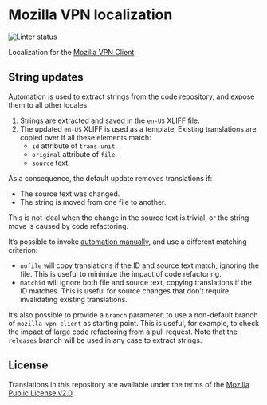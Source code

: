 # Mozilla VPN localization

![Linter status](https://github.com/mozilla-l10n/mozilla-vpn-client-l10n/workflows/L10n%20Linter/badge.svg)

Localization for the [Mozilla VPN Client](https://github.com/mozilla-mobile/mozilla-vpn-client).

## String updates

Automation is used to extract strings from the code repository, and expose them to all other locales.

1. Strings are extracted and saved in the `en-US` XLIFF file.
2. The updated `en-US` XLIFF is used as a template. Existing translations are copied over if all these elements match:
    * `id` attribute of `trans-unit`.
    * `original` attribute of `file`.
    * `source` text.

As a consequence, the default update removes translations if:
* The source text was changed.
* The string is moved from one file to another.

This is not ideal when the change in the source text is trivial, or the string move is caused by code refactoring.

It’s possible to invoke [automation manually](https://github.com/mozilla-l10n/mozilla-vpn-client-l10n/actions/workflows/update.yaml), and use a different matching criterion:
* `nofile` will copy translations if the ID and source text match, ignoring the file. This is useful to minimize the impact of code refactoring.
* `matchid` will ignore both file and source text, copying translations if the ID matches. This is useful for source changes that don’t require invalidating existing translations.

It’s also possible to provide a `branch` parameter, to use a non-default branch of `mozilla-vpn-client` as starting point. This is useful, for example, to check the impact of large code refactoring from a pull request. Note that the `releases` branch will be used in any case to extract strings.

## License

Translations in this repository are available under the terms of the [Mozilla Public License v2.0](http://www.mozilla.org/MPL/2.0/).
